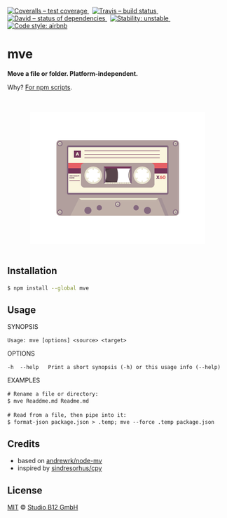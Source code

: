 [![Coveralls – test coverage
](https://img.shields.io/coveralls/studio-b12/mve.svg?style=flat-square)
](https://coveralls.io/r/studio-b12/mve)
 [![Travis – build status
](https://img.shields.io/travis/studio-b12/mve/master.svg?style=flat-square)
](https://travis-ci.org/studio-b12/mve)
 [![David – status of dependencies
](https://img.shields.io/david/studio-b12/mve.svg?style=flat-square)
](https://david-dm.org/studio-b12/mve)
 [![Stability: unstable
](https://img.shields.io/badge/stability-unstable-yellowgreen.svg?style=flat-square)
](https://github.com/studio-b12/mve/milestones/1.0)
 [![Code style: airbnb
](https://img.shields.io/badge/code%20style-airbnb-777777.svg?style=flat-square)
](https://github.com/airbnb/javascript)




mve
===

**Move a file or folder. Platform-independent.**

Why? [For npm scripts](https://github.com/mattdesl/module-best-practices/tree/eaf53af#task-running).




<p align="center"><a
  title="Graphic by the great Justin Mezzell"
  href="http://justinmezzell.tumblr.com/post/91142673693"
  >
  <br/>
  <br/>
  <img
    src="Readme/Cassette.gif"
    width="400"
    height="300"
  />
  <br/>
  <br/>
</a></p>




Installation
------------

```sh
$ npm install --global mve
```




Usage
-----

<!-- @usage start -->
  SYNOPSIS

    Usage: mve [options] <source> <target>


  OPTIONS

    -h  --help   Print a short synopsis (-h) or this usage info (--help)


  EXAMPLES

    # Rename a file or directory:
    $ mve Readdme.md Readme.md

    # Read from a file, then pipe into it:
    $ format-json package.json > .temp; mve --force .temp package.json
<!-- @usage end -->




Credits
-------

* based on [andrewrk/node-mv](https://github.com/andrewrk/node-mv)
* inspired by [sindresorhus/cpy](https://github.com/sindresorhus/cpy)




License
-------

[MIT][] © [Studio B12 GmbH][]

[MIT]:              ./License.md
[Studio B12 GmbH]:  http://studio-b12.de
